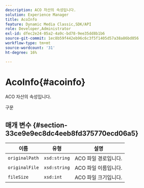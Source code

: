 ```yaml
---
description: ACO 자산의 속성입니다.
solution: Experience Manager
title: AcoInfo
feature: Dynamic Media Classic,SDK/API
role: Developer,Administrator
exl-id: dfec2e24-05a2-4a9c-bd78-9ee35dd8b1b6
source-git-commit: 1ec8b59f442eb96c6c3f5f1405d57a38a86bd056
workflow-type: tm+mt
source-wordcount: '31'
ht-degree: 16%

---
```


# AcoInfo{#acoinfo}

ACO 자산의 속성입니다.

구문

## 매개 변수 {#section-33ce9e9ec8dc4eeb8fd375770ecd06a5}

| 이름 | 유형 | 설명 |
|---|---|---|
| `originalPath` | `xsd:string` | ACO 파일 경로입니다. |
| `originalFile` | `xsd:string` | ACO 파일 이름입니다. |
| `fileSize` | `xsd:int` | ACO 파일 크기입니다. |
